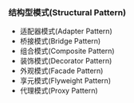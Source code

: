 ### 结构型模式(Structural Pattern)
 - 适配器模式(Adapter Pattern)
 - 桥接模式(Bridge Pattern)
 - 组合模式(Composite Pattern)
 - 装饰模式(Decorator Pattern)
 - 外观模式(Facade Pattern)
 - 享元模式(Flyweight Pattern)
 - 代理模式(Proxy Pattern)